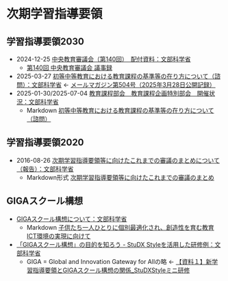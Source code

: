 # 次期学習指導要領

## 学習指導要領2030

- 2024-12-25 [中央教育審議会（第140回）　配付資料：文部科学省](https://www.mext.go.jp/b_menu/shingi/chukyo/chukyo0/gijiroku/1415607_00026.html)
    - [第140回 中央教育審議会 議事録](https://www.mext.go.jp/b_menu/shingi/chukyo/chukyo0/gijiroku/1422289_00025.htm)
- 2025-03-27 [初等中等教育における教育課程の基準等の在り方について（諮問）：文部科学省](https://www.mext.go.jp/b_menu/shingi/chukyo/chukyo0/toushin/mext_00003.html) ← [メールマガジン第504号（2025年3月28日公開記録）](https://www.mext.go.jp/magazine/backnumber/1422844_00165.htm)
- 2025-01-30/2025-07-04 [教育課程部会　教育課程企画特別部会　開催状況：文部科学省](https://www.mext.go.jp/b_menu/shingi/chukyo/chukyo3/101/giji_list/index.htm)
    - Markdown [初等中等教育における教育課程の基準等の在り方について（諮問）](courceofstudy2030-inquery.md)

## 学習指導要領2020

- 2016-08-26 [次期学習指導要領等に向けたこれまでの審議のまとめについて（報告）：文部科学省](https://www.mext.go.jp/b_menu/shingi/chukyo/chukyo3/004/gaiyou/1377051.htm)
    - Markdown形式 [次期学習指導要領等に向けたこれまでの審議のまとめ](courseofstudy2020.md)

## GIGAスクール構想

- [GIGAスクール構想について：文部科学省](https://www.mext.go.jp/a_menu/other/index_0001111.htm)
    - Markdown [子供たち一人ひとりに個別最適化され、創造性を育む教育ICT環境の実現に向けて](giga-school.md)
- [「GIGAスクール構想」の目的を知ろう - StuDX Styleを活用した研修例：文部科学省](https://www.mext.go.jp/studxstyle/special/20.html)
    - GIGA = Global and Innovation Gateway for Allの略 ← [【資料１】新学習指導要領とGIGAスクール構想の関係_StuDXStyleミニ研修](https://www.mext.go.jp/content/20220421-mext_kyoiku01_000021124_14.pdf)
